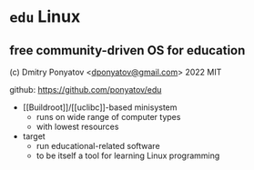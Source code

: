 # `edu` Linux
## free community-driven OS for education

(c) Dmitry Ponyatov <<dponyatov@gmail.com>> 2022 MIT

github: https://github.com/ponyatov/edu

- [[Buildroot]]/[[uclibc]]-based minisystem
	- runs on wide range of computer types
	- with lowest resources
- target
	- run educational-related software
	- to be itself a tool for learning Linux programming
